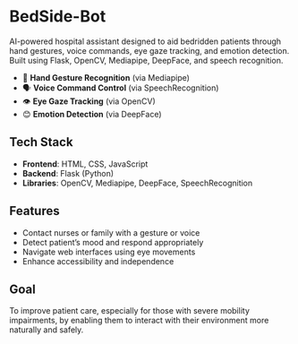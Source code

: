 # BedSide-Bot
AI-powered hospital assistant designed to aid bedridden patients through hand gestures, voice commands, eye gaze tracking, and emotion detection. Built using Flask, OpenCV, Mediapipe, DeepFace, and speech recognition.

- 🤖 **Hand Gesture Recognition** (via Mediapipe)
- 🗣️ **Voice Command Control** (via SpeechRecognition)
- 👁️ **Eye Gaze Tracking** (via OpenCV)
- 😊 **Emotion Detection** (via DeepFace)

## Tech Stack
- **Frontend**: HTML, CSS, JavaScript
- **Backend**: Flask (Python)
- **Libraries**: OpenCV, Mediapipe, DeepFace, SpeechRecognition

## Features
- Contact nurses or family with a gesture or voice
- Detect patient’s mood and respond appropriately
- Navigate web interfaces using eye movements
- Enhance accessibility and independence

## Goal
To improve patient care, especially for those with severe mobility impairments, by enabling them to interact with their environment more naturally and safely.

